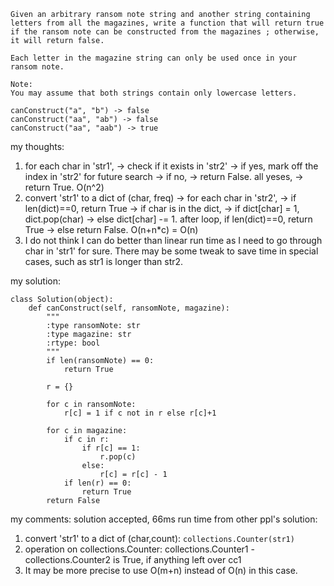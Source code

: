 ```
Given an arbitrary ransom note string and another string containing letters from all the magazines, write a function that will return true if the ransom note can be constructed from the magazines ; otherwise, it will return false.

Each letter in the magazine string can only be used once in your ransom note.

Note:
You may assume that both strings contain only lowercase letters.

canConstruct("a", "b") -> false
canConstruct("aa", "ab") -> false
canConstruct("aa", "aab") -> true

```
my thoughts:
1. for each char in 'str1', ->
   check if it exists in 'str2' ->
	if yes, mark off the index in 'str2' for future search ->
	if no, ->
	return False.
   all yeses, ->
   return True.
   O(n^2)
2. convert 'str1' to a dict of (char, freq) ->
   for each char in 'str2', ->
	if len(dict)==0, return True ->
	if char is in the dict, ->
		if dict[char] = 1, dict.pop(char) ->
		else dict[char] -= 1.
   after loop, if len(dict)==0, return True ->
   else return False.
   O(n+n*c) = O(n)
3. I do not think I can do better than linear run time
   as I need to go through char in 'str1' for sure.
   There may be some tweak to save time in special cases,
   such as str1 is longer than str2.

my solution:
```
class Solution(object):
    def canConstruct(self, ransomNote, magazine):
        """
        :type ransomNote: str
        :type magazine: str
        :rtype: bool
        """
        if len(ransomNote) == 0:
            return True
        
        r = {}
        
        for c in ransomNote:
            r[c] = 1 if c not in r else r[c]+1
        
        for c in magazine:
            if c in r:
                if r[c] == 1:
                    r.pop(c)
                else:
                    r[c] = r[c] - 1
            if len(r) == 0:
                return True
        return False
```

my comments:
solution accepted, 66ms run time
from other ppl's solution:
1. convert 'str1' to a dict of (char,count):
`collections.Counter(str1)`
2. operation on collections.Counter:
collections.Counter1 - collections.Counter2
is True, if anything left over cc1
3. It may be more precise to use O(m+n) instead of O(n)
in this case.
